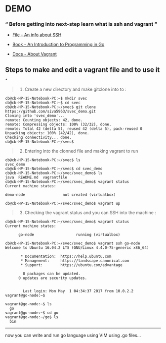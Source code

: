 # DEMO


### <q> Before getting into next-step learn what is ssh and vagrant </q> 

- [File - An info about SSH ](https://support.suso.com/supki/SSH_Tutorial_for_Linux)

- [Book - An Introduction to Programming in Go](https://www.golang-book.com/books/intro)

- [Docs - About Vagrant ](https://www.vagrantup.com/intro/index.html)


## Steps to make and edit a vagrant file and to use it .

> 1. Create a new directory and make gitclone into to :

``` 
cb@cb-HP-15-Notebook-PC:~$ mkdir svec
cb@cb-HP-15-Notebook-PC:~$ cd svec
cb@cb-HP-15-Notebook-PC:~/svec$ git clone https://github.com/siva5963/svec_demo.git
Cloning into 'svec_demo'...
remote: Counting objects: 42, done.
remote: Compressing objects: 100% (32/32), done.
remote: Total 42 (delta 5), reused 42 (delta 5), pack-reused 0
Unpacking objects: 100% (42/42), done.
Checking connectivity... done.
cb@cb-HP-15-Notebook-PC:~/svec$ 
```

> 2. Entering into the clonned file and making vagrant to run 

```
cb@cb-HP-15-Notebook-PC:~/svec$ ls
svec_demo
cb@cb-HP-15-Notebook-PC:~/svec$ cd svec_demo
cb@cb-HP-15-Notebook-PC:~/svec/svec_demo$ ls
java  README.md  vagrantfile
cb@cb-HP-15-Notebook-PC:~/svec/svec_demo$ vagrant status
Current machine states:

demo-node                 not created (virtualbox)

cb@cb-HP-15-Notebook-PC:~/svec/svec_demo$ vagrant up 
```
> 3. Checking the vagrant status and you can SSH into the machine :

``` 
cb@cb-HP-15-Notebook-PC:~/svec/svec_demo$ vagrant status
Current machine states:

      go-node                   running (virtualbox)
      
cb@cb-HP-15-Notebook-PC:~/svec/svec_demo$ vagrant ssh go-node 
Welcome to Ubuntu 16.04.2 LTS (GNU/Linux 4.4.0-75-generic x86_64)

       * Documentation:  https://help.ubuntu.com
       * Management:     https://landscape.canonical.com
       * Support:        https://ubuntu.com/advantage

        8 packages can be updated.
      0 updates are security updates.


        Last login: Mon May  1 04:34:37 2017 from 10.0.2.2
vagrant@go-node:~$ 
```
        
```
vagrant@go-node:~$ ls
  go
vagrant@go-node:~$ cd go
vagrant@go-node:~/go$ ls
  bin
  ```
  <hr> now you can write and run go language using VIM using .go files...</hr>
  
  
 
      
      

